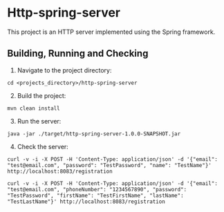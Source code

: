 # Http-spring-server
This project is an HTTP server implemented using the Spring framework.

## Building, Running and Checking

1. Navigate to the project directory:
```
cd <projects_directory>/http-spring-server
```

2. Build the project:
```
mvn clean install
```

3. Run the server:
```
java -jar ./target/http-spring-server-1.0.0-SNAPSHOT.jar
```
4. Check the server:
```
curl -v -i -X POST -H 'Content-Type: application/json' -d '{"email": "test@email.com", "password": "TestPassword", "name": "TestName"}' http://localhost:8083/registration
```
```
curl -v -i -X POST -H 'Content-Type: application/json' -d '{"email": "test@email.com", "phoneNumber": "1234567890", "password": "TestPassword", "firstName": "TestFirstName", "lastName": "TestLastName"}' http://localhost:8083/registration
```